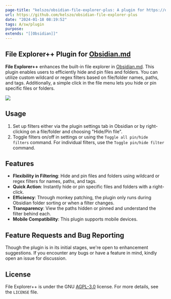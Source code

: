 ```yaml
---
page-title: "kelszo/obsidian-file-explorer-plus: A plugin for https://obsidian.md, which enables the ability to hide and pin specific files and folders in the file explorer by applying custom filters."
url: https://github.com/kelszo/obsidian-file-explorer-plus
date: "2024-01-18 08:19:52"
tags: A/sw/plugin
purpose:
extends: "[[Obsidian]]"
---
```


## File Explorer++ Plugin for [Obsidian.md](https://obsidian.md/)

**File Explorer++** enhances the built-in file explorer in [Obsidian.md](https://obsidian.md/). This plugin enables users to efficiently hide and pin files and folders. You can utilize custom wildcard or regex filters based on file/folder names, paths, and tags. Additionally, a simple click in the file menu lets you hide or pin specific files or folders.

[![](https://github.com/kelszo/obsidian-file-explorer-plus/raw/master/assets/example.png)](https://github.com/kelszo/obsidian-file-explorer-plus/blob/master/assets/example.png)

## **Usage**

1.  Set up filters either via the plugin settings tab in Obsidian or by right-clicking on a file/folder and choosing "Hide/Pin file".
2.  Toggle filters on/off in settings or using the `Toggle all pin/hide filters` command. For individual filters, use the `Toggle pin/hide filter` command.

## **Features**

-   **Flexibility in Filtering**: Hide and pin files and folders using wildcard or regex filters for names, paths, and tags.
-   **Quick Action**: Instantly hide or pin specific files and folders with a right-click.
-   **Efficiency**: Through monkey patching, the plugin only runs during Obsidian folder sorting or when a filter changes.
-   **Transparency**: View the paths hidden or pinned and understand the filter behind each.
-   **Mobile Compatibility**: This plugin supports mobile devices.

## **Feature Requests and Bug Reporting**

Though the plugin is in its initial stages, we're open to enhancement suggestions. If you encounter any bugs or have a feature in mind, kindly open an issue for discussion.

## **License**

File Explorer++ is under the GNU [AGPL-3.0](https://www.gnu.org/licenses/agpl-3.0.en.html) license. For more details, see the `LICENSE` file.